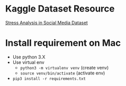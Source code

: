# Kaggle Dataset Resource
[Stress Analysis in Social Media Dataset](https://www.kaggle.com/datasets/ruchi798/stress-analysis-in-social-media)


# Install requirement on Mac
* Use python 3.X
* Use virtual env
    * ```python3 -m virtualenv venv``` (create venv)
    * ```source venv/bin/activate``` (activate env)
* ```pip3 install -r requirements.txt```
